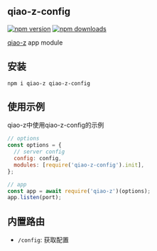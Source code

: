## qiao-z-config

[![npm version](https://img.shields.io/npm/v/qiao-z-config.svg?style=flat-square)](https://www.npmjs.org/package/qiao-z-config)
[![npm downloads](https://img.shields.io/npm/dm/qiao-z-config.svg?style=flat-square)](https://npm-stat.com/charts.html?package=qiao-z-config)

[qiao-z](https://qiao-z.vincentqiao.com/#/) app module

## 安装

```shell
npm i qiao-z qiao-z-config
```

## 使用示例

qiao-z中使用qiao-z-config的示例

```javascript
// options
const options = {
  // server config
  config: config,
  modules: [require('qiao-z-config').init],
};

// app
const app = await require('qiao-z')(options);
app.listen(port);
```

## 内置路由

- `/config`: 获取配置
